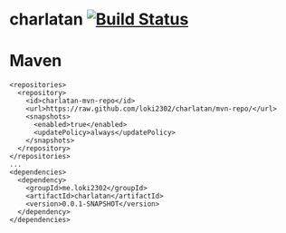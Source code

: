 # charlatan [![Build Status](https://travis-ci.org/loki2302/charlatan.png?branch=master)](https://travis-ci.org/loki2302/charlatan)

# Maven

    <repositories>
      <repository>
        <id>charlatan-mvn-repo</id>
        <url>https://raw.github.com/loki2302/charlatan/mvn-repo/</url>
        <snapshots>
          <enabled>true</enabled>
          <updatePolicy>always</updatePolicy>
        </snapshots>
      </repository>
    </repositories>
    ...
    <dependencies>
      <dependency>
        <groupId>me.loki2302</groupId>
        <artifactId>charlatan</artifactId>
        <version>0.0.1-SNAPSHOT</version>
      </dependency>
    </dependencies>

